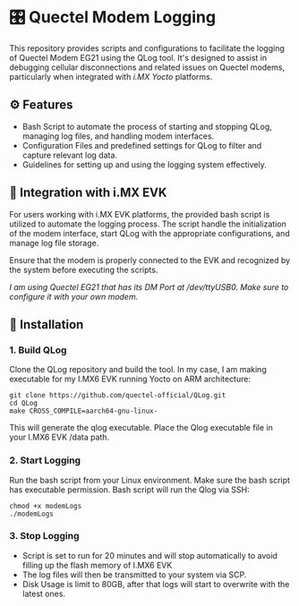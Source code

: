 # 🎛️ **Quectel Modem Logging**
This repository provides scripts and configurations to facilitate the logging of Quectel Modem EG21 using the QLog tool. It's designed to assist in debugging cellular disconnections and related issues on Quectel modems, particularly when integrated with *i.MX Yocto* platforms.

## ⚙️ **Features**
- Bash Script to automate the process of starting and stopping QLog, managing log files, and handling modem interfaces.
- Configuration Files and predefined settings for QLog to filter and capture relevant log data.
- Guidelines for setting up and using the logging system effectively.

## 📢 **Integration with i.MX EVK**
For users working with i.MX EVK platforms, the provided bash script is utilized to automate the logging process. The script handle the initialization of the modem interface, start QLog with the appropriate configurations, and manage log file storage.

Ensure that the modem is properly connected to the EVK and recognized by the system before executing the scripts. 

*I am using Quectel EG21 that has its DM Port at /dev/ttyUSB0. Make sure to configure it with your own modem.*
  
## 🚀 **Installation**
### 1. Build QLog
Clone the QLog repository and build the tool. In my case, I am making executable for my I.MX6 EVK running Yocto on ARM architecture:
```
git clone https://github.com/quectel-official/QLog.git
cd QLog
make CROSS_COMPILE=aarch64-gnu-linux-
```
This will generate the qlog executable. Place the Qlog executable file in your I.MX6 EVK /data path.

### 2. Start Logging
Run the bash script from your Linux environment. Make sure the bash script has executable permission. Bash script will run the Qlog via SSH:
```
chmod +x modemLogs
./modemLogs
```
### 3. Stop Logging
- Script is set to run for 20 minutes and will stop automatically to avoid filling up the flash memory of I.MX6 EVK
- The log files will then be transmitted to your system via SCP.
- Disk Usage is limit to 80GB, after that logs will start to overwrite with the latest ones.
